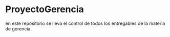 ProyectoGerencia
================

en este repositorio se lleva el control de todos los entregables de la materia de gerencia.
